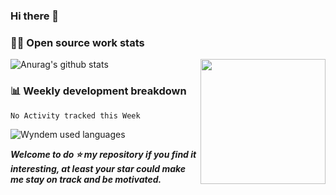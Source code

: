 ### Hi there 👋
### 👨‍💻 Open source work stats
![Anurag's github stats](https://github-readme-stats.vercel.app/api?username=wyndem&show_icons=true&theme=radical)
<img align='right' src='https://octodex.github.com/images/hula_loop_octodex03.gif' width='200"'>
### 📊 Weekly development breakdown
<!--START_SECTION:waka-->
```text
No Activity tracked this Week
```
<!--END_SECTION:waka-->
![Wyndem used languages](https://github-readme-stats.vercel.app/api/top-langs/?username=wyndem&layout=compact&hide_border=true&langs_count=10)


***Welcome to do ⭐ my repository if you find it interesting, at least your star could make me stay on track and be motivated.***







<!--
**wyndem/wyndem** is a ✨ _special_ ✨ repository because its `README.md` (this file) appears on your GitHub profile.

Here are some ideas to get you started:

- 🔭 I’m currently working on ...
- 🌱 I’m currently learning ...
- 👯 I’m looking to collaborate on ...
- 🤔 I’m looking for help with ...
- 💬 Ask me about ...
- 📫 How to reach me: ...
- 😄 Pronouns: ...
- ⚡ Fun fact: ...
-->
